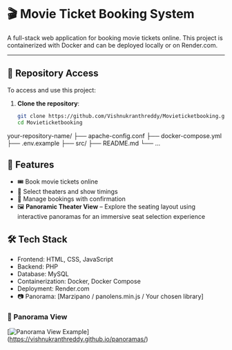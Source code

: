 # 🎬 Movie Ticket Booking System

A full-stack web application for booking movie tickets online. This project is containerized with Docker and can be deployed locally or on Render.com.

---

## 📁 Repository Access

To access and use this project:

1. **Clone the repository**:
   ```bash
   git clone https://github.com/Vishnukranthreddy/Movieticketbooking.git
   cd Movieticketbooking


your-repository-name/
├── apache-config.conf
├── docker-compose.yml
├── .env.example
├── src/
├── README.md
└── ...

## 🌟 Features

- 🎟️ Book movie tickets online
- 📍 Select theaters and show timings
- 🧾 Manage bookings with confirmation
- 🖼️ **Panoramic Theater View** – Explore the seating layout using interactive panoramas for an immersive seat selection experience

## 🛠️ Tech Stack

- Frontend: HTML, CSS, JavaScript
- Backend: PHP 
- Database: MySQL
- Containerization: Docker, Docker Compose
- Deployment: Render.com
- 📷 Panorama: [Marzipano / panolens.min.js / Your chosen library]


### 🎥 Panorama View
[![Panorama View Example](./img/panoramas/pvr_lobby.jpg)]
(https://vishnukranthreddy.github.io/panoramas/)
